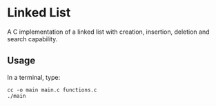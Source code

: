 # Linked List
A C implementation of a linked list with creation, insertion, deletion and search capability.
## Usage
In a terminal, type:
```
cc -o main main.c functions.c
./main
```
